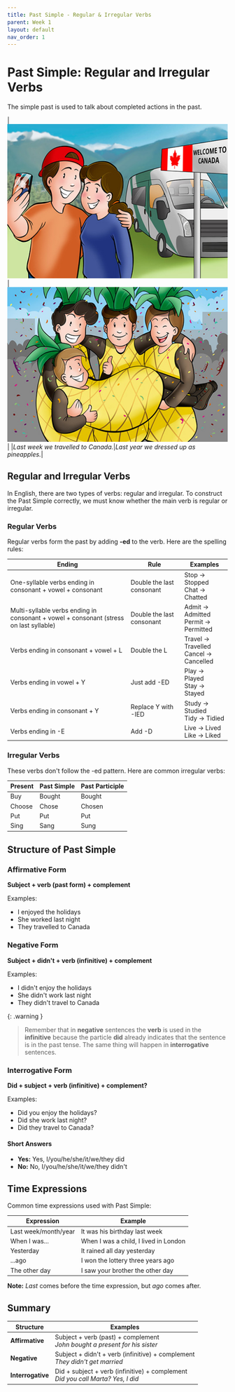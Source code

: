 ```yaml
---
title: Past Simple - Regular & Irregular Verbs
parent: Week 1
layout: default
nav_order: 1
---
```


# Past Simple: Regular and Irregular Verbs

The simple past is used to talk about completed actions in the past.

| ![04-01-es](assets/images/04-01-es.jpg) | ![04-02-es](assets/images/04-02-es.jpg) |
|*Last week we travelled to Canada.*|*Last year we dressed up as pineapples.*|

## Regular and Irregular Verbs

In English, there are two types of verbs: regular and irregular. To construct the Past Simple correctly, we must know whether the main verb is regular or irregular.

### Regular Verbs

Regular verbs form the past by adding **-ed** to the verb. Here are the spelling rules:

| Ending | Rule | Examples |
|--------|------|----------|
| One-syllable verbs ending in consonant + vowel + consonant | Double the last consonant | Stop → Stopped<br>Chat → Chatted |
| Multi-syllable verbs ending in consonant + vowel + consonant (stress on last syllable) | Double the last consonant | Admit → Admitted<br>Permit → Permitted |
| Verbs ending in consonant + vowel + L | Double the L | Travel → Travelled<br>Cancel → Cancelled |
| Verbs ending in vowel + Y | Just add -ED | Play → Played<br>Stay → Stayed |
| Verbs ending in consonant + Y | Replace Y with -IED | Study → Studied<br>Tidy → Tidied |
| Verbs ending in -E | Add -D | Live → Lived<br>Like → Liked |

### Irregular Verbs

These verbs don't follow the -ed pattern. Here are common irregular verbs:

| Present | Past Simple | Past Participle |
|---------|-------------|----------------|
| Buy | Bought | Bought |
| Choose | Chose | Chosen |
| Put | Put | Put |
| Sing | Sang | Sung |

## Structure of Past Simple

### Affirmative Form
**Subject + verb (past form) + complement**

Examples:
- I enjoyed the holidays
- She worked last night
- They travelled to Canada

### Negative Form
**Subject + didn't + verb (infinitive) + complement**

Examples:
- I didn't enjoy the holidays
- She didn't work last night
- They didn't travel to Canada

{: .warning }
> Remember that in **negative** sentences the **verb** is used in the **infinitive** because the particle **did** already indicates that the sentence is in the past tense. The same thing will happen in **interrogative** sentences.

### Interrogative Form
**Did + subject + verb (infinitive) + complement?**

Examples:
- Did you enjoy the holidays?
- Did she work last night?
- Did they travel to Canada?

#### Short Answers
- **Yes:** Yes, I/you/he/she/it/we/they did
- **No:** No, I/you/he/she/it/we/they didn't

## Time Expressions

Common time expressions used with Past Simple:

| Expression | Example |
|------------|---------|
| Last week/month/year | It was his birthday last week |
| When I was... | When I was a child, I lived in London |
| Yesterday | It rained all day yesterday |
| ...ago | I won the lottery three years ago |
| The other day | I saw your brother the other day |

**Note:** *Last* comes before the time expression, but *ago* comes after.

## Summary

| Structure | Examples |
|-----------|----------|
| **Affirmative** | Subject + verb (past) + complement<br>*John bought a present for his sister* |
| **Negative** | Subject + didn't + verb (infinitive) + complement<br>*They didn't get married* |
| **Interrogative** | Did + subject + verb (infinitive) + complement<br>*Did you call Marta? Yes, I did* |